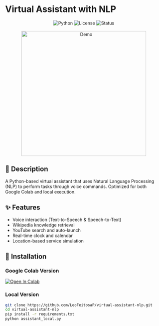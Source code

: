 # Virtual Assistant with NLP

<div align="center">
  <img src="https://img.shields.io/badge/Python-3.8%2B-blue?style=flat&logo=python" alt="Python">
  <img src="https://img.shields.io/badge/License-MIT-green?style=flat" alt="License">
  <img src="https://img.shields.io/badge/Status-Complete-brightgreen?style=flat" alt="Status">
</div>

<br>

<div align="center">
  <img width="400" src="https://github.com/LeoFeitosaP/virtual-assistant-nlp/blob/main/assets/assistant-demo.gif?raw=true" alt="Demo">
</div>

## 📝 Description
A Python-based virtual assistant that uses Natural Language Processing (NLP) to perform tasks through voice commands. Optimized for both Google Colab and local execution.

## ✨ Features
- Voice interaction (Text-to-Speech & Speech-to-Text)
- Wikipedia knowledge retrieval
- YouTube search and auto-launch
- Real-time clock and calendar
- Location-based service simulation

## 🚀 Installation
### Google Colab Version
[![Open In Colab](https://colab.research.google.com/assets/colab-badge.svg)](https://colab.research.google.com/github/LeoFeitosaP/virtual-assistant-nlp/blob/main/Virtual_Assistant_Colab.ipynb)

### Local Version
```bash
git clone https://github.com/LeoFeitosaP/virtual-assistant-nlp.git
cd virtual-assistant-nlp
pip install -r requirements.txt
python assistant_local.py
